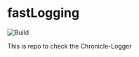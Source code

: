 # fastLogging

![Build](https://github.com/github/docs/actions/workflows/main.yml/badge.svg)

This is repo to check the Chronicle-Logger
